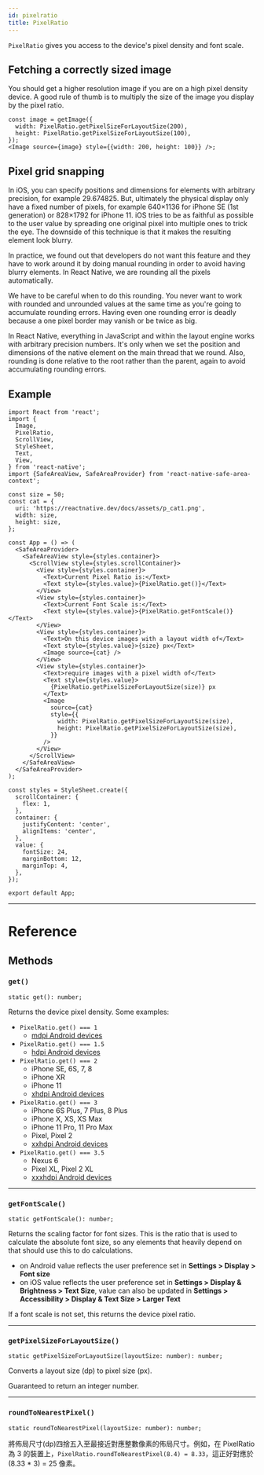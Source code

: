 ```yaml
---
id: pixelratio
title: PixelRatio
---
```


`PixelRatio` gives you access to the device's pixel density and font scale.

## Fetching a correctly sized image

You should get a higher resolution image if you are on a high pixel density device. A good rule of thumb is to multiply the size of the image you display by the pixel ratio.

```tsx
const image = getImage({
  width: PixelRatio.getPixelSizeForLayoutSize(200),
  height: PixelRatio.getPixelSizeForLayoutSize(100),
});
<Image source={image} style={{width: 200, height: 100}} />;
```

## Pixel grid snapping

In iOS, you can specify positions and dimensions for elements with arbitrary precision, for example 29.674825. But, ultimately the physical display only have a fixed number of pixels, for example 640×1136 for iPhone SE (1st generation) or 828×1792 for iPhone 11. iOS tries to be as faithful as possible to the user value by spreading one original pixel into multiple ones to trick the eye. The downside of this technique is that it makes the resulting element look blurry.

In practice, we found out that developers do not want this feature and they have to work around it by doing manual rounding in order to avoid having blurry elements. In React Native, we are rounding all the pixels automatically.

We have to be careful when to do this rounding. You never want to work with rounded and unrounded values at the same time as you're going to accumulate rounding errors. Having even one rounding error is deadly because a one pixel border may vanish or be twice as big.

In React Native, everything in JavaScript and within the layout engine works with arbitrary precision numbers. It's only when we set the position and dimensions of the native element on the main thread that we round. Also, rounding is done relative to the root rather than the parent, again to avoid accumulating rounding errors.

## Example

```SnackPlayer name=PixelRatio%20Example
import React from 'react';
import {
  Image,
  PixelRatio,
  ScrollView,
  StyleSheet,
  Text,
  View,
} from 'react-native';
import {SafeAreaView, SafeAreaProvider} from 'react-native-safe-area-context';

const size = 50;
const cat = {
  uri: 'https://reactnative.dev/docs/assets/p_cat1.png',
  width: size,
  height: size,
};

const App = () => (
  <SafeAreaProvider>
    <SafeAreaView style={styles.container}>
      <ScrollView style={styles.scrollContainer}>
        <View style={styles.container}>
          <Text>Current Pixel Ratio is:</Text>
          <Text style={styles.value}>{PixelRatio.get()}</Text>
        </View>
        <View style={styles.container}>
          <Text>Current Font Scale is:</Text>
          <Text style={styles.value}>{PixelRatio.getFontScale()}</Text>
        </View>
        <View style={styles.container}>
          <Text>On this device images with a layout width of</Text>
          <Text style={styles.value}>{size} px</Text>
          <Image source={cat} />
        </View>
        <View style={styles.container}>
          <Text>require images with a pixel width of</Text>
          <Text style={styles.value}>
            {PixelRatio.getPixelSizeForLayoutSize(size)} px
          </Text>
          <Image
            source={cat}
            style={{
              width: PixelRatio.getPixelSizeForLayoutSize(size),
              height: PixelRatio.getPixelSizeForLayoutSize(size),
            }}
          />
        </View>
      </ScrollView>
    </SafeAreaView>
  </SafeAreaProvider>
);

const styles = StyleSheet.create({
  scrollContainer: {
    flex: 1,
  },
  container: {
    justifyContent: 'center',
    alignItems: 'center',
  },
  value: {
    fontSize: 24,
    marginBottom: 12,
    marginTop: 4,
  },
});

export default App;
```

---

# Reference

## Methods

### `get()`

```tsx
static get(): number;
```

Returns the device pixel density. Some examples:

- `PixelRatio.get() === 1`
  - [mdpi Android devices](https://material.io/tools/devices/)
- `PixelRatio.get() === 1.5`
  - [hdpi Android devices](https://material.io/tools/devices/)
- `PixelRatio.get() === 2`
  - iPhone SE, 6S, 7, 8
  - iPhone XR
  - iPhone 11
  - [xhdpi Android devices](https://material.io/tools/devices/)
- `PixelRatio.get() === 3`
  - iPhone 6S Plus, 7 Plus, 8 Plus
  - iPhone X, XS, XS Max
  - iPhone 11 Pro, 11 Pro Max
  - Pixel, Pixel 2
  - [xxhdpi Android devices](https://material.io/tools/devices/)
- `PixelRatio.get() === 3.5`
  - Nexus 6
  - Pixel XL, Pixel 2 XL
  - [xxxhdpi Android devices](https://material.io/tools/devices/)

---

### `getFontScale()`

```tsx
static getFontScale(): number;
```

Returns the scaling factor for font sizes. This is the ratio that is used to calculate the absolute font size, so any elements that heavily depend on that should use this to do calculations.

- on Android value reflects the user preference set in **Settings > Display > Font size**
- on iOS value reflects the user preference set in **Settings > Display & Brightness > Text Size**, value can also be updated in **Settings > Accessibility > Display & Text Size > Larger Text**

If a font scale is not set, this returns the device pixel ratio.

---

### `getPixelSizeForLayoutSize()`

```tsx
static getPixelSizeForLayoutSize(layoutSize: number): number;
```

Converts a layout size (dp) to pixel size (px).

Guaranteed to return an integer number.

---

### `roundToNearestPixel()`

```tsx
static roundToNearestPixel(layoutSize: number): number;
```

將佈局尺寸(dp)四捨五入至最接近對應整數像素的佈局尺寸。例如，在 PixelRatio 為 3 的裝置上，`PixelRatio.roundToNearestPixel(8.4) = 8.33`，這正好對應於 (8.33 * 3) = 25 像素。